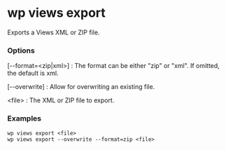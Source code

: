 # wp views export

Exports a Views XML or ZIP file.

### Options

[\--format=<zip|xml>]
: The format can be either "zip" or "xml". If omitted, the default is xml.

[\--overwrite]
: Allow for overwriting an existing file.

&lt;file&gt;
: The XML or ZIP file to export.

### Examples

    wp views export <file>
    wp views export --overwrite --format=zip <file>
